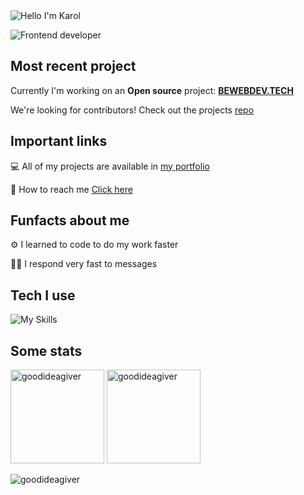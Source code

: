 <img alt="Hello I'm Karol" align="center" src="https://readme-typing-svg.demolab.com?font=Fira+Code&size=19&pause=1000&color=A66FFF&center=false&vCenter=true&width=435&lines=Hello+I'm+Karol">

![Frontend developer](https://user-images.githubusercontent.com/55458485/208723510-b0c353a0-b497-4dc5-8c90-4228def3f51d.png)

## Most recent project

Currently I'm working on an **Open source** project: **[BEWEBDEV.TECH](https://bewebdev.tech/)**

We're looking for contributors! Check out the projects [repo](https://github.com/NowYouKnowProgramming/webdev-learning-materials)

## Important links

💻 All of my projects are available in [my portfolio](https://purpleblack.dev/)

📧 How to reach me [Click here](https://purpleblack.dev/contact)

## Funfacts about me

⚙ I learned to code to do my work faster

🐱‍👤 I respond very fast to messages

## Tech I use

![My Skills](https://skillicons.dev/icons?i=git,github,javascript,typescript,react,nextjs,jest,css)

## Some stats

<span>
<img  height="150px" src="https://github-readme-stats.vercel.app/api/top-langs?username=goodideagiver&show_icons=true&locale=en&layout=compact&theme=transparent" alt="goodideagiver" /> 
</span>
<span>
<img height="150px" src="https://github-readme-stats.vercel.app/api?username=goodideagiver&show_icons=true&locale=en&theme=transparent" alt="goodideagiver" />
</span>

<p align="left"> <img src="https://komarev.com/ghpvc/?username=goodideagiver&label=Profile%20views&color=0e75b6&style=flat" alt="goodideagiver" /> </p>
